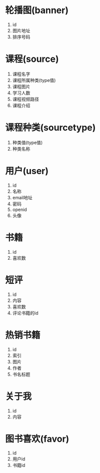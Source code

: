 # 轮播图(banner)
1. id
2. 图片地址
3. 排序号码

# 课程(source)
1. 课程名字
2. 课程所属种类(type值)
3. 课程图片
4. 学习人数
5. 课程视频路径
6. 课程介绍

# 课程种类(sourcetype)
1. 种类值(type值)
2. 种类名称

# 用户(user)
1. id
2. 名称
3. email地址
4. 密码
5. openid
6. 头像

# 书籍
1. id
2. 喜欢数

# 短评
1. id 
2. 内容
3. 喜欢数
4. 评论书籍的id


# 热销书籍
1. id
2. 索引
3. 图片
4. 作者
5. 书名标题

# 关于我
1. id 
2. 内容

# 图书喜欢(favor)
1. id
2. 用户id
3. 书籍id
